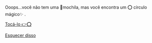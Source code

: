 Ooops...você não tem uma 💼mochila, mas você encontra um ⭕️ círculo mágico✨ .

[Tocá-lo 👉⭕️](3.md)

[Esquecer disso ](../2/1.md)
